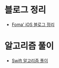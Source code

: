 # 블로그 정리

- [Foma' iOS 블로그 정리](https://gist.github.com/fomagran/a0f8caee5d80bda72f9e576aadec0251)  

# 알고리즘 풀이

 - [Swift 알고리즘 풀이](https://gist.github.com/fomagran/e324f6bfe3f7d4da9be8e508fa30d708)  

    
        
     
         
     
    
 
  
  
 
 
